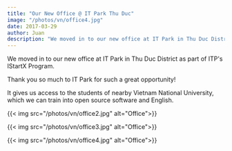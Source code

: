 ```yaml
---
title: "Our New Office @ IT Park Thu Duc"
image: "/photos/vn/office4.jpg"
date: 2017-03-29
author: Juan
description: "We moved in to our new office at IT Park in Thu Duc District as part of ITP's IStartX Program."
---
```



We moved in to our new office at IT Park in Thu Duc District as part of ITP's IStartX Program. 

Thank you so much to IT Park for such a great opportunity!

It gives us access to the students of nearby Vietnam National University, which we can train into open source software and English.  

{{< img src="/photos/vn/office2.jpg" alt="Office">}}

{{< img src="/photos/vn/office3.jpg" alt="Office">}}

{{< img src="/photos/vn/office4.jpg" alt="Office">}}

